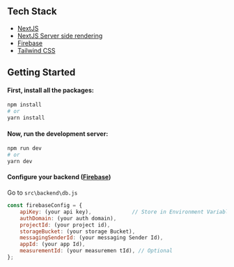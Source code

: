 ## Tech Stack

- [NextJS](https://nextjs.org/)
- [NextJS Server side rendering](https://nextjs.org/docs/basic-features/data-fetching/get-server-side-props)
- [Firebase](https://firebase.google.com/)
- [Tailwind CSS](https://tailwindcss.com/)

## Getting Started

#### First, install all the packages:

```bash
npm install
# or
yarn install
```

#### Now, run the development server:

```bash
npm run dev
# or
yarn dev
```

#### Configure your backend ([Firebase](https://firebase.google.com/))
Go to `src\backend\db.js`
```js script
const firebaseConfig = {
    apiKey: (your api key),             // Store in Environment Variable
    authDomain: (your auth domain),
    projectId: (your project id),
    storageBucket: (your storage Bucket),
    messagingSenderId: (your messaging Sender Id),
    appId: (your app Id),
    measurementId: (your measuremen tId), // Optional
};
```